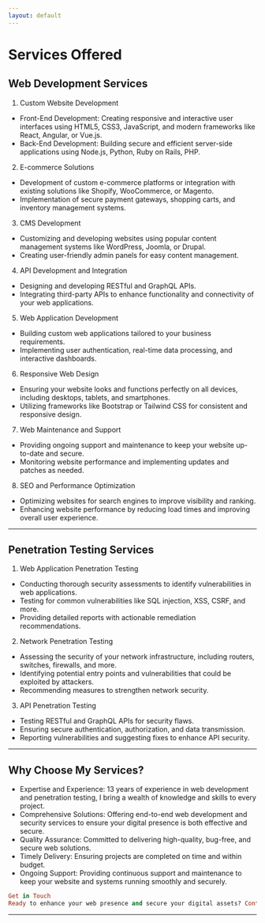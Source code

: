```yaml
---
layout: default
---
```

# Services Offered

## Web Development Services

1. Custom Website Development
  *  Front-End Development: Creating responsive and interactive user interfaces using HTML5, CSS3, JavaScript, and modern frameworks like React, Angular,      or Vue.js.
  *  Back-End Development: Building secure and efficient server-side applications using Node.js, Python, Ruby on Rails, PHP.
2. E-commerce Solutions
  * Development of custom e-commerce platforms or integration with existing solutions like Shopify, WooCommerce, or Magento.
  * Implementation of secure payment gateways, shopping carts, and inventory management systems.
3. CMS Development
  * Customizing and developing websites using popular content management systems like WordPress, Joomla, or Drupal.
  * Creating user-friendly admin panels for easy content management.
4. API Development and Integration
  * Designing and developing RESTful and GraphQL APIs.
  * Integrating third-party APIs to enhance functionality and connectivity of your web applications.
5. Web Application Development
  * Building custom web applications tailored to your business requirements.
  * Implementing user authentication, real-time data processing, and interactive dashboards.
6. Responsive Web Design
  * Ensuring your website looks and functions perfectly on all devices, including desktops, tablets, and smartphones.
  * Utilizing frameworks like Bootstrap or Tailwind CSS for consistent and responsive design.
7. Web Maintenance and Support
  * Providing ongoing support and maintenance to keep your website up-to-date and secure.
  * Monitoring website performance and implementing updates and patches as needed.
8. SEO and Performance Optimization
  * Optimizing websites for search engines to improve visibility and ranking.
  * Enhancing website performance by reducing load times and improving overall user experience.

* * *

## Penetration Testing Services

1. Web Application Penetration Testing
  *  Conducting thorough security assessments to identify vulnerabilities in web applications.
  *  Testing for common vulnerabilities like SQL injection, XSS, CSRF, and more.
  *  Providing detailed reports with actionable remediation recommendations.
2. Network Penetration Testing
  *  Assessing the security of your network infrastructure, including routers, switches, firewalls, and more.
  *  Identifying potential entry points and vulnerabilities that could be exploited by attackers.
  *  Recommending measures to strengthen network security.
3. API Penetration Testing
  *  Testing RESTful and GraphQL APIs for security flaws.
  *  Ensuring secure authentication, authorization, and data transmission.
  *  Reporting vulnerabilities and suggesting fixes to enhance API security.

 ---
 
## Why Choose My Services?

*   Expertise and Experience: 13 years of experience in web development and penetration testing, I bring a wealth of knowledge and skills to every project.
*   Comprehensive Solutions: Offering end-to-end web development and security services to ensure your digital presence is both effective and secure.
*   Quality Assurance: Committed to delivering high-quality, bug-free, and secure web solutions.
*   Timely Delivery: Ensuring projects are completed on time and within budget.
*   Ongoing Support: Providing continuous support and maintenance to keep your website and systems running smoothly and securely.


``` ruby
Get in Touch
Ready to enhance your web presence and secure your digital assets? Contact me today to discuss your project requirements and get a free quote. 
```
* * *
